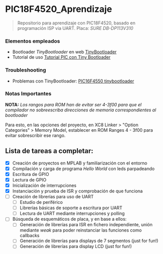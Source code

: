 # PIC18F4520_Aprendizaje

> Repositorio para aprendizaje con PIC18F4520, basado en programación ISP via UART. Placa: _SURE DB-DP113V310_

### Elementos empleados
- Bootloader _TinyBootloader_ en web [TinyBootloader](http://www.etc.ugal.ro/cchiculita/software/picbootloader.htm)
- Tutorial de uso [Tutorial PIC con Tiny Bootloader](http://tecbolivia.com/index.php/articulos-y-tutoriales-microcontroladores/57-tutorial-pic-con-tiny-bootloader)

### Troubleshooting
- Problemas con TinyBootloader: [PIC16F4550 tinybootloader](https://www.microchip.com/forums/m917450.aspx)

### Notas Importantes

**NOTA:** _Los rangos para ROM han de evitar ser 4-3f00 para que el compilador no sobreescriba direcciones de memoria correspondientes al bootloader_

Para esto, en las opciones del proyecto, en XC8 Linker > "Option Categories" > Memory Model, establecer en ROM Ranges 4 - 3f00 para evitar sobrescribir ese rango.

## Lista de tareas a completar:

- [x] Creación de proyectos en MPLAB y familiarización con el entorno
- [x] Compilación y carga de programa _Hello World_ con leds parpadeando
- [x] Escritura de GPIO
- [x] Lectura de GPIO
- [x] Inicialización de interrupciones
- [x] Instanciación y prueba de ISR y comprobación de que funciona
- [ ] Creación de librerías para uso de UART
  - [ ] Estudio de periférico
  - [ ] Librerías básicas de soporte a escritura por UART
  - [ ] Lectura de UART mediante interrupciones y polling
- [ ] Búsqueda de esquemáticos de placa, y en base a ellos:
  - [ ] Generación de librerías para ISR en fichero independiente, unión mediante _weak_ para poder reinstanciar las funciones como callbacks
  - [ ] Generación de librerías para displays de 7 segmentos (just for fun!)
  - [ ] Generación de librerías para display LCD (just for fun!)
